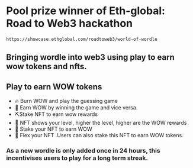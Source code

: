 # Pool prize winner of Eth-global: Road to Web3 hackathon
```
https://showcase.ethglobal.com/roadtoweb3/world-of-wordle
```

## Bringing wordle into web3 using play to earn wow tokens and nfts.

## Play to earn WOW tokens
- 🔥 Burn WOW and play the guessing game
- 💸 Earn WOW by winning the game and vice versa.
- ⛏Stake NFT to earn wow rewards
- 🙌 NFT shows your level, higher the level, higher are the WOW rewards
- 🏪 Stake your NFT to earn WOW 
- 💪 Flex your NFT .Users can also stake this NFT to earn WOW tokens. 
### As a new wordle is only added once in 24 hours, this incentivises users to play for a long term streak. 

